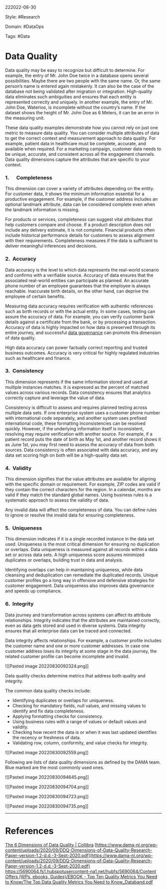 222022-08-30

Style: #Research 

Domain: #DataOps 

Tags: #Data 

# Data Quality
 Data quality may be easy to recognize but difficult to determine. For example, the entry of Mr. John Doe twice in a database opens several possibilities. Maybe there are two people with the same name. Or, the same person’s name is entered again mistakenly. It can also be the case of the database not being validated after migration or integration. High-quality data eliminates such ambiguities and ensures that each entity is represented correctly and uniquely. In another example, the entry of Mr. John Doe, Waterloo, is incomplete without the country’s name. If the dataset shows the height of Mr. John Doe as 6 Meters, it can be an error in the measuring unit. 

These data quality examples demonstrate how you cannot rely on just one metric to measure data quality. You can consider multiple attributes of data to get the correct context and measurement approach to data quality. For example, patient data in healthcare must be complete, accurate, and available when required. For a marketing campaign, customer data needs to be unique, accurate, and consistent across all the engagement channels. Data quality dimensions capture the attributes that are specific to your context.

### 1.      Completeness

This dimension can cover a variety of attributes depending on the entity. For customer data, it shows the minimum information essential for a productive engagement. For example, if the customer address includes an optional landmark attribute, data can be considered complete even when the landmark information is missing.

For products or services, completeness can suggest vital attributes that help customers compare and choose. If a product description does not include any delivery estimate, it is not complete. Financial products often include historical performance details for customers to assess alignment with their requirements. Completeness measures if the data is sufficient to deliver meaningful inferences and decisions.

### 2.  Accuracy

Data accuracy is the level to which data represents the real-world scenario and confirms with a verifiable source. Accuracy of data ensures that the associated real-world entities can participate as planned. An accurate phone number of an employee guarantees that the employee is always reachable. Inaccurate birth details, on the other hand, can deprive the employee of certain benefits.

Measuring data accuracy requires verification with authentic references such as birth records or with the actual entity. In some cases, testing can assure the accuracy of data. For example, you can verify customer bank details against a certificate from the bank, or by processing a transaction.  Accuracy of data is highly impacted on how data is preserved through its entire journey, and successful [data governance](https://www.collibra.com/us/en/data-governance) can promote this dimension of data quality.

High data accuracy can power factually correct reporting and trusted business outcomes. Accuracy is very critical for highly regulated industries such as healthcare and finance.

### 3.  Consistency

This dimension represents if the same information stored and used at multiple instances matches. It is expressed as the percent of matched values across various records. Data consistency ensures that analytics correctly capture and leverage the value of data.

Consistency is difficult to assess and requires planned testing across multiple data sets. If one enterprise system uses a customer phone number with international code separately, and another system uses prefixed international code, these formatting inconsistencies can be resolved quickly. However, if the underlying information itself is inconsistent, resolving may require verification with another source. For example, if a patient record puts the date of birth as May 1st, and another record shows it as June 1st, you may first need to assess the accuracy of data from both sources. Data consistency is often associated with data accuracy, and any data set scoring high on both will be a high-quality data set.

### 4.  Validity

This dimension signifies that the value attributes are available for aligning with the specific domain or requirement. For example, ZIP codes are valid if they contain the correct characters for the region. In a calendar, months are valid if they match the standard global names. Using business rules is a systematic approach to assess the validity of data.

Any invalid data will affect the completeness of data. You can define rules to ignore or resolve the invalid data for ensuring completeness.

### 5.  Uniqueness

This dimension indicates if it is a single recorded instance in the data set used. Uniqueness is the most critical dimension for ensuring no duplication or overlaps. Data uniqueness is measured against all records within a data set or across data sets. A high uniqueness score assures minimized duplicates or overlaps, building trust in data and analysis.  

Identifying overlaps can help in maintaining uniqueness, while data cleansing and deduplication can remediate the duplicated records. Unique customer profiles go a long way in offensive and defensive strategies for customer engagement. Data uniqueness also improves data governance and speeds up compliance.

### 6.  Integrity

Data journey and transformation across systems can affect its attribute relationships. Integrity indicates that the attributes are maintained correctly, even as data gets stored and used in diverse systems. Data integrity ensures that all enterprise data can be traced and connected.

Data integrity affects relationships. For example, a customer profile includes the customer name and one or more customer addresses. In case one customer address loses its integrity at some stage in the data journey, the related customer profile can become incomplete and invalid.

![[Pasted image 20220830092324.png]]

Data quality checks determine metrics that address both quality and integrity. 

The common data quality checks include:

-   Identifying duplicates or overlaps for uniqueness.  
-   Checking for mandatory fields, null values, and missing values to identify and fix data completeness. 
-   Applying formatting checks for consistency.
-   Using business rules with a range of values or default values and validity.
-   Checking how recent the data is or when it was last updated identifies the recency or freshness of data. 
-   Validating row, column, conformity, and value checks for integrity.

![[Pasted image 20220830092559.png]]

Following are lists of data quality dimensions as defined by the DAMA team. Blue marked are the most commonly used ones.

![[Pasted image 20220830094645.png]]

![[Pasted image 20220830094704.png]]

![[Pasted image 20220830094723.png]]

![[Pasted image 20220830094735.png]]



___
# References
[The 6 Dimensions of Data Quality | Collibra](https://www.collibra.com/us/en/blog/the-6-dimensions-of-data-quality)
[https://www.dama-nl.org/wp-content/uploads/2020/09/DDQ-Dimensions-of-Data-Quality-Research-Paper-version-1.2-d.d.-3-Sept-2020.pdf](https://www.dama-nl.org/wp-content/uploads/2020/09/DDQ-Dimensions-of-Data-Quality-Research-Paper-version-1.2-d.d.-3-Sept-2020.pdf)
[https://5690064.fs1.hubspotusercontent-na1.net/hubfs/5690064/Content Offers (WPs, ebooks, Guides)/EBOOK - Top Ten Quality Metrics You Need to Know/The Top Data Quality Metrics You Need to Know_Databand.pdf](https://5690064.fs1.hubspotusercontent-na1.net/hubfs/5690064/Content%20Offers%20(WPs,%20ebooks,%20Guides)/EBOOK%20-%20Top%20Ten%20Quality%20Metrics%20You%20Need%20to%20Know/The%20Top%20Data%20Quality%20Metrics%20You%20Need%20to%20Know_Databand.pdf)
